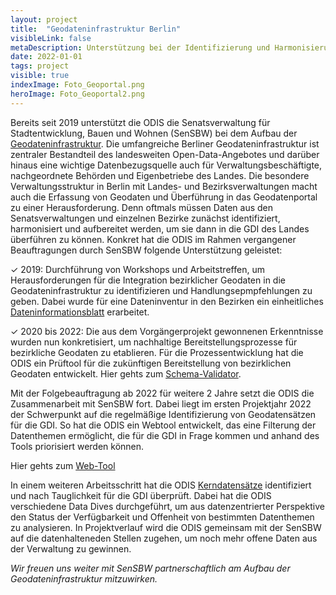 ```yaml
---
layout: project
title:  "Geodateninfrastruktur Berlin"
visibleLink: false
metaDescription: Unterstützung bei der Identifizierung und Harmonisierung (bezirklicher) Geodaten für die GDI
date: 2022-01-01
tags: project
visible: true
indexImage: Foto_Geoportal.png
heroImage: Foto_Geoportal2.png
---
```


Bereits seit 2019 unterstützt die ODIS die Senatsverwaltung für Stadtentwicklung, Bauen und Wohnen (SenSBW) bei dem Aufbau der [Geodateninfrastruktur](https://www.berlin.de/sen/sbw/stadtdaten/geoportal/). Die umfangreiche Berliner Geodateninfrastruktur ist zentraler Bestandteil des landesweiten Open-Data-Angebotes und darüber hinaus eine wichtige Datenbezugsquelle auch für Verwaltungsbeschäftigte, nachgeordnete Behörden und Eigenbetriebe des Landes. 
Die besondere Verwaltungsstruktur in Berlin mit Landes- und Bezirksverwaltungen macht auch die Erfassung von Geodaten und Überführung in das Geodatenportal zu einer Herausforderung. Denn oftmals müssen Daten aus den Senatsverwaltungen und einzelnen Bezirke zunächst identifiziert, harmonisiert und aufbereitet werden, um sie dann in die GDI des Landes überführen zu können.
Konkret hat die ODIS im Rahmen vergangener Beauftragungen durch SenSBW folgende Unterstützung geleistet:

✓ 2019: Durchführung von Workshops und Arbeitstreffen, um Herausforderungen für die Integration bezirklicher Geodaten in die Geodateninfrastruktur zu identifizieren und Handlungsepmpfehlungen zu geben. Dabei wurde für eine Dateninventur in den Bezirken ein einheitliches [Dateninformationsblatt](https://odis-berlin.de/ressourcen/dateninformationsblatt/)
erarbeitet.

✓ 2020 bis 2022: Die aus dem Vorgängerprojekt gewonnenen  Erkenntnisse wurden nun konkretisiert, um nachhaltige Bereitstellungsprozesse für bezirkliche Geodaten zu  etablieren. Für die Prozessentwicklung hat die ODIS ein Prüftool für die zukünftigen Bereitstellung von bezirklichen Geodaten entwickelt. 
Hier gehts zum [Schema-Validator](https://odis-berlin.de/projekte/xml-validator/tool/).

Mit der Folgebeauftragung ab 2022 für weitere 2 Jahre setzt die ODIS die Zusammenarbeit mit SenSBW fort. Dabei liegt im ersten Projektjahr 2022 der Schwerpunkt auf die regelmäßige Identifizierung von Geodatensätzen für die GDI. So hat die ODIS ein Webtool entwickelt, das eine Filterung der Datenthemen ermöglicht, die für die GDI in Frage kommen und anhand des Tools priorisiert werden können.

Hier gehts zum [Web-Tool](https://ckan-filter-tool.onrender.com)

In einem weiteren Arbeitsschritt hat die ODIS [Kerndatensätze](https://odis-berlin.de/projekte/kerndatensaetze//) identifiziert und nach Tauglichkeit für die GDI überprüft. Dabei hat die ODIS verschiedene Data Dives durchgeführt, um aus datenzentrierter Perspektive den Status der Verfügbarkeit und Offenheit von bestimmten Datenthemen zu analysieren. In Projektverlauf wird die ODIS gemeinsam mit der SenSBW auf die datenhalteneden Stellen zugehen, um noch mehr offene Daten aus der Verwaltung zu gewinnen.

*Wir freuen uns weiter mit SenSBW partnerschaftlich am Aufbau der Geodateninfrastruktur mitzuwirken.*